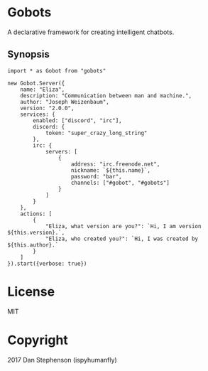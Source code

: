 # Gobots
A declarative framework for creating intelligent chatbots.
## Synopsis
    import * as Gobot from "gobots"

    new Gobot.Server({
        name: "Eliza",
        description: "Communication between man and machine.",
        author: "Joseph Weizenbaum",
        version: "2.0.0",
        services: {
            enabled: ["discord", "irc"],
            discord: {
                token: "super_crazy_long_string"
            },
            irc: {
                servers: [
                    {
                        address: "irc.freenode.net",
                        nickname: `${this.name}`,
                        password: "bar",
                        channels: ["#gobot", "#gobots"]
                    }
                ]
            }
        },
        actions: [
            {
                "Eliza, what version are you?": `Hi, I am version ${this.version}.`,
                "Eliza, who created you?": `Hi, I was created by ${this.author}.`
            }
        ]
    }).start({verbose: true})

# License
MIT
# Copyright
2017 Dan Stephenson (ispyhumanfly)
